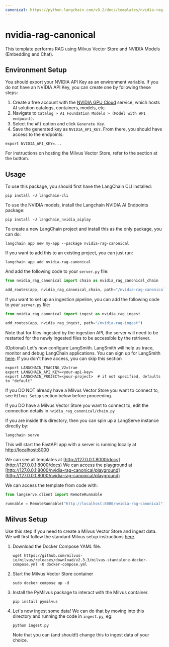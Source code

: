 ```yaml
---
canonical: https://python.langchain.com/v0.2/docs/templates/nvidia-rag-canonical/
---
```


# nvidia-rag-canonical

This template performs RAG using Milvus Vector Store and NVIDIA Models (Embedding and Chat).

## Environment Setup

You should export your NVIDIA API Key as an environment variable.
If you do not have an NVIDIA API Key, you can create one by following these steps:
1. Create a free account with the [NVIDIA GPU Cloud](https://catalog.ngc.nvidia.com/) service, which hosts AI solution catalogs, containers, models, etc.
2. Navigate to `Catalog > AI Foundation Models > (Model with API endpoint)`.
3. Select the `API` option and click `Generate Key`.
4. Save the generated key as `NVIDIA_API_KEY`. From there, you should have access to the endpoints.

```shell
export NVIDIA_API_KEY=...
```

For instructions on hosting the Milvus Vector Store, refer to the section at the bottom.

## Usage

To use this package, you should first have the LangChain CLI installed:

```shell
pip install -U langchain-cli
```

To use the NVIDIA models, install the Langchain NVIDIA AI Endpoints package:
```shell
pip install -U langchain_nvidia_aiplay
```

To create a new LangChain project and install this as the only package, you can do:

```shell
langchain app new my-app --package nvidia-rag-canonical
```

If you want to add this to an existing project, you can just run:

```shell
langchain app add nvidia-rag-canonical
```

And add the following code to your `server.py` file:
```python
from nvidia_rag_canonical import chain as nvidia_rag_canonical_chain

add_routes(app, nvidia_rag_canonical_chain, path="/nvidia-rag-canonical")
```

If you want to set up an ingestion pipeline, you can add the following code to your `server.py` file:
```python
from nvidia_rag_canonical import ingest as nvidia_rag_ingest

add_routes(app, nvidia_rag_ingest, path="/nvidia-rag-ingest")
```
Note that for files ingested by the ingestion API, the server will need to be restarted for the newly ingested files to be accessible by the retriever.

(Optional) Let's now configure LangSmith.
LangSmith will help us trace, monitor and debug LangChain applications.
You can sign up for LangSmith [here](https://smith.langchain.com/).
If you don't have access, you can skip this section

```shell
export LANGCHAIN_TRACING_V2=true
export LANGCHAIN_API_KEY=<your-api-key>
export LANGCHAIN_PROJECT=<your-project>  # if not specified, defaults to "default"
```

If you DO NOT already have a Milvus Vector Store you want to connect to, see `Milvus Setup` section below before proceeding.

If you DO have a Milvus Vector Store you want to connect to, edit the connection details in `nvidia_rag_canonical/chain.py`

If you are inside this directory, then you can spin up a LangServe instance directly by:

```shell
langchain serve
```

This will start the FastAPI app with a server is running locally at
[http://localhost:8000](http://localhost:8000)

We can see all templates at [http://127.0.0.1:8000/docs](http://127.0.0.1:8000/docs)
We can access the playground at [http://127.0.0.1:8000/nvidia-rag-canonical/playground](http://127.0.0.1:8000/nvidia-rag-canonical/playground)

We can access the template from code with:

```python
from langserve.client import RemoteRunnable

runnable = RemoteRunnable("http://localhost:8000/nvidia-rag-canonical")
```

## Milvus Setup

Use this step if you need to create a Milvus Vector Store and ingest data.
We will first follow the standard Milvus setup instructions [here](https://milvus.io/docs/install_standalone-docker.md).

1. Download the Docker Compose YAML file.
   ```shell
   wget https://github.com/milvus-io/milvus/releases/download/v2.3.3/milvus-standalone-docker-compose.yml -O docker-compose.yml
   ```
2. Start the Milvus Vector Store container
   ```shell
   sudo docker compose up -d
   ```
3. Install the PyMilvus package to interact with the Milvus container.
   ```shell
   pip install pymilvus
   ```
4. Let's now ingest some data! We can do that by moving into this directory and running the code in `ingest.py`, eg:
   
   ```shell
   python ingest.py
   ```
   
   Note that you can (and should!) change this to ingest data of your choice.